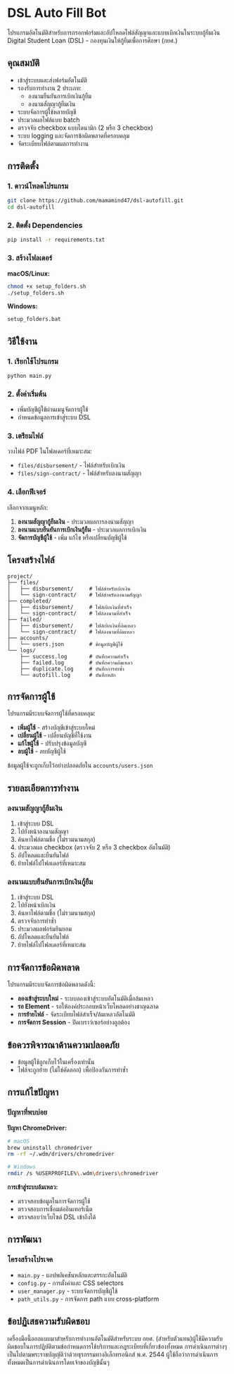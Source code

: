 # DSL Auto Fill Bot

โปรแกรมอัตโนมัติสำหรับการกรอกฟอร์มและอัปโหลดไฟล์สัญญาและแบบเบิกเงินในระบบกู้ยืมเงิน Digital Student Loan (DSL) - กองทุนเงินให้กู้ยืมเพื่อการศึกษา (กยศ.)

## คุณสมบัติ

- เข้าสู่ระบบและส่งฟอร์มอัตโนมัติ
- รองรับการทำงาน 2 ประเภท:
  - ลงนามยืนยันการเบิกเงินกู้ยืม
  - ลงนามสัญญากู้ยืมเงิน
- ระบบจัดการผู้ใช้หลายบัญชี
- ประมวลผลไฟล์แบบ batch
- ตรวจจับ checkbox แบบไดนามิก (2 หรือ 3 checkbox)
- ระบบ logging และจัดการข้อผิดพลาดที่ครอบคลุม
- จัดระเบียบไฟล์ตามผลการทำงาน


## การติดตั้ง

### 1. ดาวน์โหลดโปรแกรม
```bash
git clone https://github.com/mamamind47/dsl-autofill.git
cd dsl-autofill
```

### 2. ติดตั้ง Dependencies
```bash
pip install -r requirements.txt
```

### 3. สร้างโฟลเดอร์
**macOS/Linux:**
```bash
chmod +x setup_folders.sh
./setup_folders.sh
```

**Windows:**
```cmd
setup_folders.bat
```

## วิธีใช้งาน

### 1. เรียกใช้โปรแกรม
```bash
python main.py
```

### 2. ตั้งค่าเริ่มต้น
- เพิ่มบัญชีผู้ใช้ผ่านเมนูจัดการผู้ใช้
- กำหนดข้อมูลการเข้าสู่ระบบ DSL

### 3. เตรียมไฟล์
วางไฟล์ PDF ในโฟลเดอร์ที่เหมาะสม:
- `files/disbursement/` - ไฟล์สำหรับเบิกเงิน
- `files/sign-contract/` - ไฟล์สำหรับลงนามสัญญา

### 4. เลือกฟีเจอร์
เลือกจากเมนูหลัก:
1. **ลงนามสัญญากู้ยืมเงิน** - ประมวลผลการลงนามสัญญา
2. **ลงนามแบบยืนยันการเบิกเงินกู้ยืม** - ประมวลผลการเบิกเงิน
3. **จัดการบัญชีผู้ใช้** - เพิ่ม แก้ไข หรือเปลี่ยนบัญชีผู้ใช้

## โครงสร้างไฟล์

```
project/
├── files/
│   ├── disbursement/     # ไฟล์สำหรับเบิกเงิน
│   └── sign-contract/    # ไฟล์สำหรับลงนามสัญญา
├── completed/
│   ├── disbursement/     # ไฟล์เบิกเงินที่สำเร็จ
│   └── sign-contract/    # ไฟล์ลงนามที่สำเร็จ
├── failed/
│   ├── disbursement/     # ไฟล์เบิกเงินที่ล้มเหลว
│   └── sign-contract/    # ไฟล์ลงนามที่ล้มเหลว
├── accounts/
│   └── users.json        # ข้อมูลบัญชีผู้ใช้
└── logs/
    ├── success.log       # บันทึกความสำเร็จ
    ├── failed.log        # บันทึกความล้มเหลว
    ├── duplicate.log     # บันทึกการทำซ้ำ
    └── autofill.log      # บันทึกหลัก
```


## การจัดการผู้ใช้

โปรแกรมมีระบบจัดการผู้ใช้ที่ครอบคลุม:

- **เพิ่มผู้ใช้** - สร้างบัญชีเข้าสู่ระบบใหม่
- **เปลี่ยนผู้ใช้** - เปลี่ยนบัญชีที่ใช้งาน
- **แก้ไขผู้ใช้** - ปรับปรุงข้อมูลบัญชี
- **ลบผู้ใช้** - ลบบัญชีผู้ใช้

ข้อมูลผู้ใช้จะถูกเก็บไว้อย่างปลอดภัยใน `accounts/users.json`

## รายละเอียดการทำงาน

### ลงนามสัญญากู้ยืมเงิน
1. เข้าสู่ระบบ DSL
2. ไปยังหน้าลงนามสัญญา
3. ค้นหาไฟล์ตามชื่อ (ไม่รวมนามสกุล)
4. ประมวลผล checkbox (ตรวจจับ 2 หรือ 3 checkbox อัตโนมัติ)
5. อัปโหลดและยืนยันไฟล์
6. ย้ายไฟล์ไปโฟลเดอร์ที่เหมาะสม

### ลงนามแบบยืนยันการเบิกเงินกู้ยืม
1. เข้าสู่ระบบ DSL
2. ไปยังหน้าเบิกเงิน
3. ค้นหาไฟล์ตามชื่อ (ไม่รวมนามสกุล)
4. ตรวจจับการทำซ้ำ
5. ประมวลผลฟอร์มยินยอม
6. อัปโหลดและยืนยันไฟล์
7. ย้ายไฟล์ไปโฟลเดอร์ที่เหมาะสม

## การจัดการข้อผิดพลาด

โปรแกรมมีระบบจัดการข้อผิดพลาดดังนี้:

- **ลองเข้าสู่ระบบใหม่** - ระบบลองเข้าสู่ระบบอัตโนมัติเมื่อล้มเหลว
- **รอ Element** - รอให้องค์ประกอบหน้าเว็บโหลดอย่างชาญฉลาด
- **การย้ายไฟล์** - จัดระเบียบไฟล์สำเร็จ/ล้มเหลวอัตโนมัติ
- **การจัดการ Session** - ปิดเบราว์เซอร์อย่างถูกต้อง


## ข้อควรพิจารณาด้านความปลอดภัย
- ข้อมูลผู้ใช้ถูกเก็บไว้ในเครื่องเท่านั้น
- ไฟล์จะถูกย้าย (ไม่ใช่คัดลอก) เพื่อป้องกันการทำซ้ำ

## การแก้ไขปัญหา

### ปัญหาที่พบบ่อย

**ปัญหา ChromeDriver:**
```bash
# macOS
brew uninstall chromedriver
rm -rf ~/.wdm/drivers/chromedriver

# Windows  
rmdir /s %USERPROFILE%\.wdm\drivers\chromedriver
```

**การเข้าสู่ระบบล้มเหลว:**
- ตรวจสอบข้อมูลในการจัดการผู้ใช้
- ตรวจสอบการเชื่อมต่ออินเทอร์เน็ต
- ตรวจสอบว่าเว็บไซต์ DSL เข้าถึงได้

## การพัฒนา

### โครงสร้างโปรเจค
- `main.py` - แอปพลิเคชันหลักและตรรกะอัตโนมัติ
- `config.py` - การตั้งค่าและ CSS selectors
- `user_manager.py` - ระบบจัดการบัญชีผู้ใช้
- `path_utils.py` - การจัดการ path แบบ cross-platform


## ข้อปฏิเสธความรับผิดชอบ

เครื่องมือนี้ออกแบบมาสำหรับการทำงานอัตโนมัติสำหรับระบบ กยศ. (สำหรับตัวแทน)ผู้ใช้มีความรับผิดชอบในการปฏิบัติตามข้อกำหนดการใช้บริการและกฎระเบียบที่เกี่ยวข้องทั้งหมด
การดำเนินการต่างๆ เป็นไปตามพระราชบัญญัติว่าด้วยธุรกรรมทางอิเล็กทรอนิกส์ พ.ศ. 2544 
ผู้ใช้ถือว่าการดำเนินการทั้งหมดเป็นการดำเนินการโดยเจ้าของบัญชีนั้นๆ